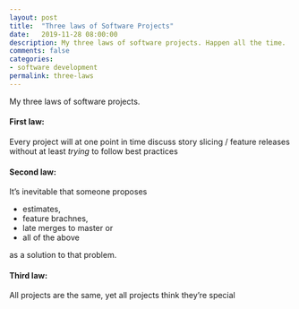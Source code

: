 ```yaml
---
layout: post
title:  "Three laws of Software Projects"
date:   2019-11-28 08:00:00
description: My three laws of software projects. Happen all the time.
comments: false
categories:
- software development
permalink: three-laws
---
```


My three laws of software projects.

#### First law:
Every project will at one point in time discuss story slicing / feature releases without at least _trying_ to follow best practices

#### Second law:
It’s inevitable that someone proposes 
- estimates,
- feature brachnes,
- late merges to master or
- all of the above

as a solution to that problem.

#### Third law:
All projects are the same, yet all projects think they’re special
